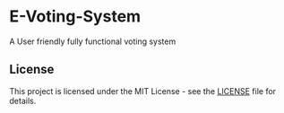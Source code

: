 # E-Voting-System
A User friendly fully functional voting system 


## License
This project is licensed under the MIT License - see the [LICENSE](./LICENSE) file for details.
